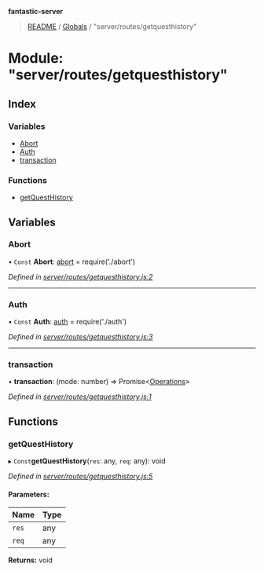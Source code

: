 **fantastic-server**

> [README](../README.md) / [Globals](../globals.md) / "server/routes/getquesthistory"

# Module: "server/routes/getquesthistory"

## Index

### Variables

* [Abort](_server_routes_getquesthistory_.md#abort)
* [Auth](_server_routes_getquesthistory_.md#auth)
* [transaction](_server_routes_getquesthistory_.md#transaction)

### Functions

* [getQuestHistory](_server_routes_getquesthistory_.md#getquesthistory)

## Variables

### Abort

• `Const` **Abort**: [abort](_server_routes_abort_.md#abort) = require('./abort')

*Defined in [server/routes/getquesthistory.js:2](https://github.com/besimorhino/project-fantastic/blob/af5d0de/server/routes/getquesthistory.js#L2)*

___

### Auth

• `Const` **Auth**: [auth](_server_routes_auth_index_.md#auth) = require('./auth')

*Defined in [server/routes/getquesthistory.js:3](https://github.com/besimorhino/project-fantastic/blob/af5d0de/server/routes/getquesthistory.js#L3)*

___

### transaction

•  **transaction**: (mode: number) => Promise\<[Operations](_packages_fantastic_utils_db_types_d_.md#operations)>

*Defined in [server/routes/getquesthistory.js:1](https://github.com/besimorhino/project-fantastic/blob/af5d0de/server/routes/getquesthistory.js#L1)*

## Functions

### getQuestHistory

▸ `Const`**getQuestHistory**(`res`: any, `req`: any): void

*Defined in [server/routes/getquesthistory.js:5](https://github.com/besimorhino/project-fantastic/blob/af5d0de/server/routes/getquesthistory.js#L5)*

#### Parameters:

Name | Type |
------ | ------ |
`res` | any |
`req` | any |

**Returns:** void
